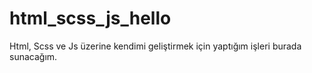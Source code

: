 # html_scss_js_hello

Html, Scss ve Js üzerine kendimi geliştirmek için yaptığım işleri burada sunacağım.
